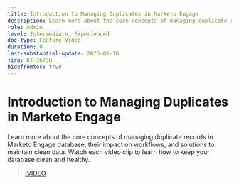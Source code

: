 ```yaml
---
title: Introduction to Managing Duplicates in Marketo Engage
description: Learn more about the core concepts of managing duplicate records in Marketo Engage database, their impact on workflows, and solutions to maintain clean data. Watch each video clip to learn how to keep your database clean and healthy.
role: Admin
level: Intermediate, Experienced
doc-type: Feature Video
duration: 0
last-substantial-update: 2025-01-10
jira: KT-16738
hidefromtoc: true
---
```


# Introduction to Managing Duplicates in Marketo Engage

Learn more about the core concepts of managing duplicate records in Marketo Engage database, their impact on workflows, and solutions to maintain clean data. Watch each video clip to learn how to keep your database clean and healthy.

>[!VIDEO](https://video.tv.adobe.com/v/3441776/?learn=on&enablevpops)
